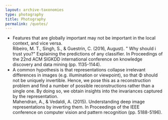 ```yaml
---
layout: archive-taxonomies
type: photography
title: Photography
permalink: /quotes/
---
```

<ul>
    <li>Features that are globally important may not be important in the local context, and vice versa.<br>Ribeiro, M. T., Singh, S., & Guestrin, C. (2016, August). " Why should i trust you?" Explaining the predictions of any classifier. In Proceedings of the 22nd ACM SIGKDD international conference on knowledge discovery and data mining (pp. 1135-1144). </li>
    <li>A common hypothesis is that representations collapse irrelevant differences in images (e.g. illumination or viewpoint), so that Φ should not be uniquely invertible. Hence, we pose this as a reconstruction problem and find a number of possible reconstructions rather than a single one. By doing so, we obtain insights into the invariances captured by the representation. 
    <br>Mahendran, A., & Vedaldi, A. (2015). Understanding deep image representations by inverting them. In Proceedings of the IEEE conference on computer vision and pattern recognition (pp. 5188-5196).</li>

</ul>